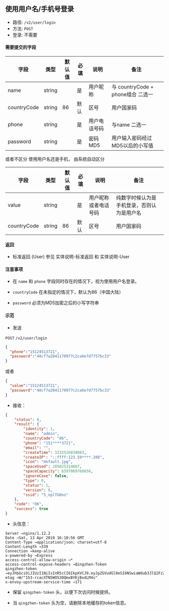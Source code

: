 ## 使用用户名/手机号登录

* 路径: ```/v2/user/login```
* 方法: ```POST```
* 登录: 不需要

#### 需要提交的字段


| 字段          	| 类型    	| 默认值 	| 必填 	| 说明               	| 备注                         	|
|---------------	|---------	|--------	|------	|--------------------	|------------------------------	|
| name          	| string  	|        	| 是   	| 用户昵称           	| 与 countryCode + phone组合 二选一     	|
| countryCode   	| string  	| 86     	| 默认 	| 区号               	| 用户国家码                   	|
| phone         	| string  	|        	| 是   	| 用户电话号码       	|   与name 二选一                   |
| password      	| string  	|        	| 是 	| 密码MD5         	| 用户输入密码经过MD5以后的小写值         	|

或者不区分 使用用户名还是手机， 由系统自动区分

| 字段          	| 类型    	| 默认值 	| 必填 	| 说明               	| 备注                         	|
|---------------	|---------	|--------	|------	|--------------------	|------------------------------	|
| value          	| string  	|        	| 是   	| 用户昵称 或者电话号码   |  纯数字时候认为是手机登录，否则认为是用户名|
| countryCode   	| string  	| 86     	| 默认 	| 区号               	| 用户国家码                   	|


#### 返回

* 标准返回 (User) 参见 实体说明-标准返回 和 实体说明-User

#### 注意事项

* 在 ```name``` 和 ```phone``` 字段同时存在的情况下，视为使用用户名登录。

* ```countryCode``` 在未指定的情况下，默认为86（中国大陆）

* ```password``` 必须为MD5加密之后的小写字符串

#### 示范

* 发送

```POST``` ```/v2/user/login```

```json
{
  "phone":"15124513721",
  "password":"48cf7a2041170977c2ca6e7d7757bc33"
}
```

或者

```json
{
  "value":"15124513721",
  "password":"48cf7a2041170977c2ca6e7d7757bc33"
}
```


* 接收：

```json
{
    "status": 0,
    "result": {
        "identity": 1,
        "name": "admin",
        "countryCode": "86",
        "phone": "151****3721",
        "email": "",
        "createTime": 1532526039883,
        "createIP": "::ffff:123.59****.208",
        "icon": "default.jpg",
        "spaceUsed": 285025314667,
        "spaceCapacity": 6597069766656,
        "ignoreCase": false,
        "type": 0,
        "status": 1,
        "version": 0,
        "ssid": "5_nplTG0os"
    },
    "code": "OK",
    "success": true
}
```

* 头信息：

```text
Server →nginx/1.12.2
Date →Sat, 13 Apr 2019 16:10:56 GMT
Content-Type →application/json; charset=utf-8
Content-Length →339
Connection →keep-alive
x-powered-by →Express
access-control-allow-origin →*
access-control-expose-headers →Qingzhen-Token
qingzhen-token →eyJhbGciOiJIUzI1NiIsInR5cCI6IkpXVCJ9.eyJpZGVudGl0eSI6NSwiaWdub3JlQ2FzZSI6ZmFsc2UsInNzaWQiOiI1X2YwQXV3bXZUIiwic3RhdHVzIjowLCJ2ZXJzaW9uIjoyLCJpYXQiOjE1NTUxNzE4NTYsImV4cCI6MTU1Nzc2Mzg1Nn0.xAdaxW6r7rARNSimWsLE6aEIpUsNbYQZQ9FQlC_DH6E
etag →W/"153-rcacXTN5WO53OQmxBYKjBxdLM4s"
x-envoy-upstream-service-time →171
```

* 保留 ```qingzhen-token``` 头，以便下次访问时候提供。

* 当  ```qingzhen-token``` 头为空，请删除本地缓存的token信息。
